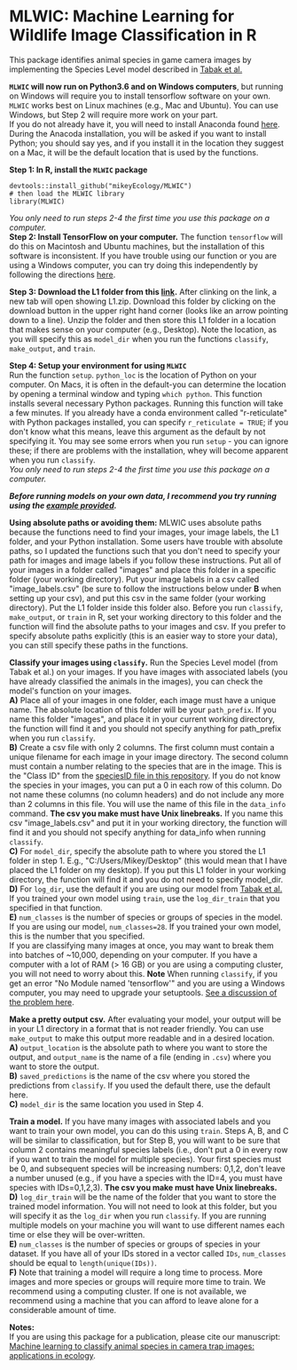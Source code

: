 # MLWIC: Machine Learning for Wildlife Image Classification in R

This package identifies animal species in game camera images by implementing the Species Level model described in [Tabak et al.](https://www.biorxiv.org/content/early/2018/06/13/346809)

<b>`MLWIC` will now run on Python3.6 and on Windows computers</b>, but running on Windows will require you to install tensorflow software on your own.  `MLWIC` works best on Linux machines (e.g., Mac and Ubuntu). You can use Windows, but Step 2 will require more work on your part. \
If you do not already have it, you will need to install Anaconda found [here](https://www.anaconda.com/download/#macos). During the Anacoda  installation, you will be asked if you want to install Python; you should say yes, and if you install it in the location they suggest on a Mac, it will be the default location that is used by the functions. 

<b>Step 1: In R, install the `MLWIC` package</b>
```
devtools::install_github("mikeyEcology/MLWIC")
# then load the MLWIC library
library(MLWIC)
```

<i> You only need to run steps 2-4 the first time you use this package on a computer.</i>\
<b>Step 2: Install TensorFlow on your computer.</b> The function `tensorflow` will do this on Macintosh and Ubuntu machines, but the installation of this software is inconsistent. If you have trouble using our function or you are using a Windows computer, you can try doing this independently by following the directions [here](https://www.tensorflow.org/install/). 


<b>Step 3: Download the L1 folder from this [link](https://drive.google.com/file/d/1dY-49drRrSotFMHOOPZXrTgl5gqozGVL/view?usp=sharing).</b> After clinking on the link, a new tab will open showing L1.zip. Download this folder by clicking on the download button in the upper right hand corner (looks like an arrow pointing down to a line). Unzip the folder and then store this L1 folder in a location that makes sense on your computer (e.g., Desktop). Note the location, as you will specify this as `model_dir` when you run the functions `classify`, `make_output`, and `train`. 


<b>Step 4: Setup your environment for using `MLWIC`</b>\
Run the function `setup`. `python_loc` is the location of Python on your computer. On Macs, it is often in the default-you can determine the location by opening a terminal window and typing `which python`. This function installs several necessary Python packages. Running this function will take a few minutes. If you already have a conda environment called "r-reticulate" with Python packages installed, you can specify `r_reticulate = TRUE`; if you don't know what this means, leave this argument as the default by not specifying it. You may see some errors when you run `setup` - you can ignore these; if there are problems with the installation, whey will become apparent when you run `classify`.\
<i> You only need to run steps 2-4 the first time you use this package on a computer.</i>


<i><b>Before running models on your own data, I recommend you try running using the [example  provided](https://github.com/mikeyEcology/MLWIC_examples/tree/master). </b></i>

<b>Using absolute paths or avoiding them:</b> MLWIC uses absolute paths because the functions need to find your images, your image labels, the L1 folder, and your Python installation. Some users have trouble with absolute paths, so I updated the functions such that you don't need to specify your path for images and image labels if you follow these instructions. Put all of your images in a folder called "images" and place this folder in a specific folder (your working directory). Put your image labels in a csv called "image_labels.csv" (be sure to follow the instructions below under <b>B</b> when setting up your csv), and put this csv in the same folder (your working directory). Put the L1 folder inside this folder also. Before you run `classify`, `make_output`, or `train` in R, set your working directory to this folder and the function will find the absolute paths to your images and csv. If you prefer to specify absolute paths explicitly (this is an easier way to store your data), you can still specify these paths in the functions. 

<b>Classify your images using `classify`.</b> Run the Species Level model (from Tabak et al.) on your images. If you have images with associated labels (you have already classified the animals in the images), you can check the model's function on your images. \
<b>A)</b> Place all of your images in one folder, each image must have a unique name. The absolute location of this folder will be your `path_prefix`. If you name this folder "images", and place it in your current working directory, the function will find it and you should not specify anything for path_prefix when you run `classify`. \
<b>B)</b> Create a csv file with only 2 columns. The first column must contain a unique filename for each image in your image directory. The second column must contain a number relating to the species that are in the image. This is the "Class ID" from the [speciesID file in this repository](https://github.com/mikeyEcology/MLWIC/blob/master/speciesID.csv). If you do not know the species in your images, you can put a 0 in each row of this column. Do not name these columns (no column headers) and do not include any more than 2 columns in this file. You will use the name of this file in the `data_info` command. <b>The csv you make must have Unix linebreaks.</b> If you name this csv "image_labels.csv" and put it in your working directory, the function will find it and you should not specify anything for data_info when running `classify`. \
<b>C)</b> For `model_dir`, specify the absolute path to where you stored the L1 folder in step 1. E.g., "C:/Users/Mikey/Desktop" (this would mean that I have placed the L1 folder on my desktop). If you put this L1 folder in your working directory, the function will find it and you do not need to specify model_dir.\
<b>D)</b> For `log_dir`, use the default if you are using our model from [Tabak et al.](https://www.biorxiv.org/content/early/2018/06/13/346809) If you trained your own model using `train`, use the `log_dir_train` that you specified in that function. \
<b>E)</b> `num_classes` is the number of species or groups of species in the model. If you are using our model, `num_classes=28`. If you trained your own model, this is the number that you specified. \
If you are classifying many images at once, you may want to break them into batches of ~10,000, depending on your computer. If you have a computer with a lot of RAM (> 16 GB) or you are using a computing cluster, you will not need to worry about this. 
<b>Note</b> When running `classify`, if you get an error "No Module named 'tensorflow'" and you are using a Windows computer, you may need to upgrade your setuptools. [See a discussion of the problem here](https://github.com/mikeyEcology/MLWIC/issues/4). 


<b>Make a pretty output csv.</b> After evaluating your model, your output will be in your L1 directory in a format that is not reader friendly. You can use `make_output` to make this output more readable and in a desired location.\
<b>A)</b> `output_location` is the absolute path to where you want to store the output, and `output_name` is the name of a file (ending in `.csv`) where you want to store the output. \
<b>B)</b> `saved_predictions` is the name of the csv where you stored the predictions from `classify`. If you used the default there, use the default here. \
<b>C)</b> `model_dir` is the same location you used in Step 4. 


<b>Train a model.</b> If you have many images with associated labels and you want to train your own model, you can do this using `train`. Steps A, B, and C will be similar to classification, but for Step B, you will want to be sure that column 2 contains meaningful species labels (i.e., don't put a 0 in every row if you want to train the model for multiple species). Your first species must be 0, and subsequent species will be increasing numbers: 0,1,2, don't leave a number unused (e.g., if you have a species with the ID=4, you must have species with IDs=0,1,2,3). <b>The csv you make must have Unix linebreaks.</b>\
<b>D)</b> `log_dir_train` will be the name of the folder that you want to store the trained model information. You will not need to look at this folder, but you will specify it as the `log_dir` when you run `classify`. If you are running multiple models on your machine you will want to use different names each time or else they will be over-written. \
<b>E)</b> `num_classes` is the number of species or groups of species in your dataset. If you have all of your IDs stored in a vector called `IDs`, `num_classes` should be equal to `length(unique(IDs))`. \
<b>F)</b> Note that training a model will require a long time to process. More images and more species or groups will require more time to train. We recommend using a computing cluster. If one is not available, we recommend using a machine that you can afford to leave alone for a considerable amount of time. 


<b>Notes:</b>\
If you are using this package for a publication, please cite our manuscript: [Machine learning to classify animal species in camera trap images: applications in ecology](https://www.biorxiv.org/content/early/2018/06/13/346809).


